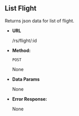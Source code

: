 **List Flight**
----
  Returns json data for list of flight.

* **URL**

  /rs/flight/:id

* **Method:**

  `POST`
  


   None

* **Data Params**

  None


 
* **Error Response:**

  None

